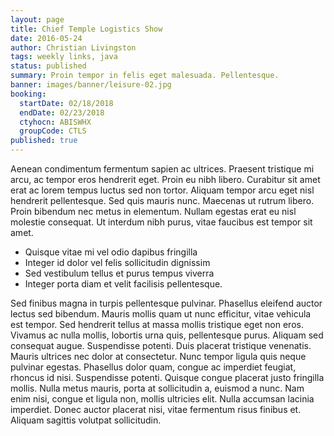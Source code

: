 ```yaml
---
layout: page
title: Chief Temple Logistics Show
date: 2016-05-24
author: Christian Livingston
tags: weekly links, java
status: published
summary: Proin tempor in felis eget malesuada. Pellentesque.
banner: images/banner/leisure-02.jpg
booking:
  startDate: 02/18/2018
  endDate: 02/23/2018
  ctyhocn: ABISWHX
  groupCode: CTLS
published: true
---
```

Aenean condimentum fermentum sapien ac ultrices. Praesent tristique mi arcu, ac tempor eros hendrerit eget. Proin eu nibh libero. Curabitur sit amet erat ac lorem tempus luctus sed non tortor. Aliquam tempor arcu eget nisl hendrerit pellentesque. Sed quis mauris nunc. Maecenas ut rutrum libero. Proin bibendum nec metus in elementum. Nullam egestas erat eu nisl molestie consequat. Ut interdum nibh purus, vitae faucibus est tempor sit amet.

* Quisque vitae mi vel odio dapibus fringilla
* Integer id dolor vel felis sollicitudin dignissim
* Sed vestibulum tellus et purus tempus viverra
* Integer porta diam et velit facilisis pellentesque.

Sed finibus magna in turpis pellentesque pulvinar. Phasellus eleifend auctor lectus sed bibendum. Mauris mollis quam ut nunc efficitur, vitae vehicula est tempor. Sed hendrerit tellus at massa mollis tristique eget non eros. Vivamus ac nulla mollis, lobortis urna quis, pellentesque purus. Aliquam sed consequat augue. Suspendisse potenti. Duis placerat tristique venenatis.
Mauris ultrices nec dolor at consectetur. Nunc tempor ligula quis neque pulvinar egestas. Phasellus dolor quam, congue ac imperdiet feugiat, rhoncus id nisi. Suspendisse potenti. Quisque congue placerat justo fringilla mollis. Nulla metus mauris, porta at sollicitudin a, euismod a nunc. Nam enim nisi, congue et ligula non, mollis ultricies elit. Nulla accumsan lacinia imperdiet. Donec auctor placerat nisi, vitae fermentum risus finibus et. Aliquam sagittis volutpat sollicitudin.
